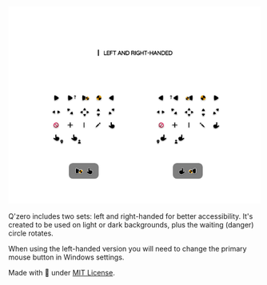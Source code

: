 <p align="center"><picture><img alt="Image to Ico" src="assets/Preview-Page.png"/></picture></p>

Q'zero includes two sets: left and right-handed for better accessibility. It's created to be used on light or dark backgrounds, plus the waiting (danger) circle rotates.

When using the left-handed version you will need to change the primary mouse button in Windows settings.

Made with 🖤 under [MIT License](https://github.com/genesistoxical/qzero-cursor/blob/master/LICENSE).